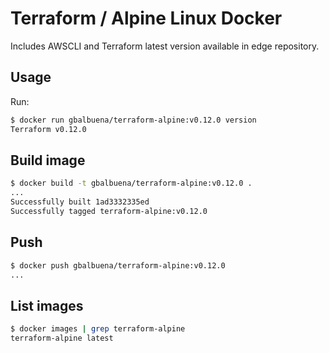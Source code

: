 # Terraform / Alpine Linux Docker

Includes AWSCLI and Terraform latest version available in edge repository.

## Usage

Run:

```bash
$ docker run gbalbuena/terraform-alpine:v0.12.0 version
Terraform v0.12.0
```

## Build image

```bash
$ docker build -t gbalbuena/terraform-alpine:v0.12.0 .
...
Successfully built 1ad3332335ed
Successfully tagged terraform-alpine:v0.12.0
```

## Push

```bash
$ docker push gbalbuena/terraform-alpine:v0.12.0
...
```

## List images

```bash
$ docker images | grep terraform-alpine
terraform-alpine latest
```
